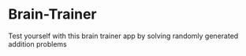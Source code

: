 # Brain-Trainer
Test yourself with this brain trainer app by solving randomly generated addition problems
